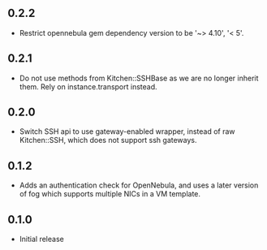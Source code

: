 ## 0.2.2

* Restrict opennebula gem dependency version to be '~> 4.10', '< 5'.

## 0.2.1

* Do not use methods from Kitchen::SSHBase as we are no longer inherit them. Rely on instance.transport instead.

## 0.2.0

* Switch SSH api to use gateway-enabled wrapper, instead of raw Kitchen::SSH, which does not support ssh gateways.

## 0.1.2

* Adds an authentication check for OpenNebula, and uses a later version of fog which supports multiple NICs in a VM template.

## 0.1.0

* Initial release
